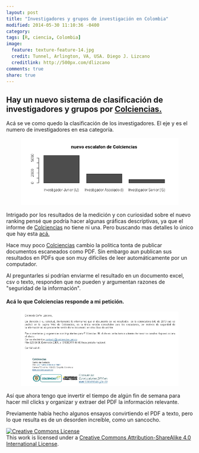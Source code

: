 ```yaml
---
layout: post
title: "Investigadores y grupos de investigación en Colombia"
modified: 2014-05-30 11:10:36 -0400
category:
tags: [R, ciencia, Colombia]
image:
  feature: texture-feature-14.jpg
  credit: Tunnel, Arlington, VA, USA. Diego J. Lizcano
  creditlink: http://500px.com/dlizcano
comments: true
share: true
---
```


## Hay un nuevo sistema de clasificación de investigadores y grupos por [Colciencias.](http://www.colciencias.gov.co)  
Acá se ve como quedo la clasificación de los investigadores. El eje y es el numero de investigadores en esa categoría.
<figure>
	<img src="/images/Colciencias/calif_investigadores.png">
</figure>

Intrigado por los resultados de la medición y con curiosidad sobre el nuevo ranking pensé que podría hacer algunas gráficas descriptivas, ya que el informe de [Colciencias](http://www.colciencias.gov.co) no tiene ni una. Pero buscando mas detalles lo único que hay esta [acá.](http://www.colciencias.gov.co/articulos/medici-n-de-grupos-de-investigaci-n-desarrollo-tecnol-gico-yo-innovaci-n-y-recocimiento-de)

Hace muy poco [Colciencias](http://www.colciencias.gov.co) cambio la politica tonta de publicar documentos escaneados como PDF. Sin embargo aun publican sus resultados en PDFs que son muy difíciles de leer automáticamente por un computador. 

Al preguntarles si podrían enviarme el resultado en un documento excel, csv o texto, responden que no pueden y argumentan razones de "seguridad de la información".

#### Acá lo que Colciencias responde a mi petición.	              
<figure>
	<img src="/images/Colciencias/petition.jpg">
</figure>

Así que ahora tengo que invertir el tiempo de algún fin de semana para hacer mil clicks y organizar y extraer del PDF la información relevante. 

Previamente había hecho algunos ensayos convirtiendo el PDF a texto, pero lo que resulta es de un desorden increíble, como un sancocho.


<a rel="license" href="http://creativecommons.org/licenses/by-sa/4.0/"><img alt="Creative Commons License" style="border-width:0" src="http://i.creativecommons.org/l/by-sa/4.0/88x31.png" /></a><br />This work is licensed under a <a rel="license" href="http://creativecommons.org/licenses/by-sa/4.0/">Creative Commons Attribution-ShareAlike 4.0 International License</a>.